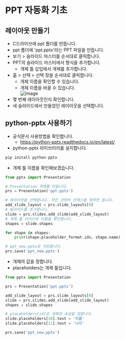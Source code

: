 # PPT 자동화 기초
## 레이아웃 만들기
* C드라이브에 ppt 폴더를 만듭니다.
* ppt 폴더에 'ppt.pptx'라는 PPT 파일을 만듭니다.
* 보기 > 슬라이드 마스터를 순서대로 클릭합니다.
* PPT의 슬라이드 마스터에서 형식을 추가합니다.
  * 개체 틀 삽입에서 개체를 추가합니다.    
* 홈 > 선택 > 선택 창을 순서대로 클릭합니다.
  * 개체 이름을 확인할 수 있습니다.
  * 개체 이름을 바꿀 수 있습니다.   
![image](https://github.com/jerrytohub/python-skill/assets/127598703/5aec3a90-7888-452d-a32c-ed7c453e1929)
* 몇 번째 레이아웃인지 확인합니다.
* 새 슬라이드에서 만들었던 레이아웃을 선택합니다.

## python-pptx 사용하기
* 공식문서 사용방법을 확인합니다.
  * https://python-pptx.readthedocs.io/en/latest/ 
* python-pptx 라이브러리를 설치합니다.
```python
pip install python-pptx
```

* 개체 틀 이름을 확인해보겠습니다.
```python
from pptx import Presentation

# Presentation 객체를 만듭니다.
prs = Presentation('ppt.pptx')

# 레이아웃을 선택합니다. 작은 것부터 인덱스를 정하면 됩니다. 
add_slide_layout = prs.slide_layouts[0]
# 슬라이드를 추가합니다.
slide = prs.slides.add_slide(add_slide_layout)
# 개체 틀 아이디와 이름을 확인합니다.
shapes = slide.shapes

for shape in shapes:
    print(shape.placeholder_format.idx, shape.name)

# ppt_new.pptx로 저장합니다.
prs.save('ppt_new.pptx') 
```

* 개체의 값을 정합니다.
* placeholders는 개체 틀입니다.
```python
from pptx import Presentation

prs = Presentation('ppt.pptx')

add_slide_layout = prs.slide_layouts[0]
slide = prs.slides.add_slide(add_slide_layout)
shapes = slide.shapes

# placeholders[id]로 개체의 속성을 정합니다.
slide.placeholders[10].text = '이름'
slide.placeholders[11].text = '나이'

prs.save('ppt_new.pptx')
```


